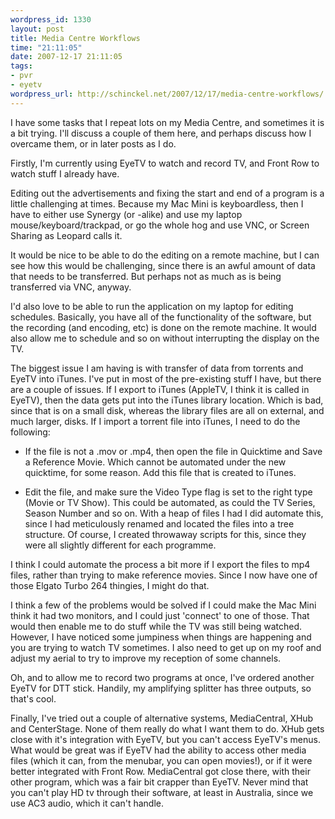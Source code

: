 ```yaml
--- 
wordpress_id: 1330
layout: post
title: Media Centre Workflows
time: "21:11:05"
date: 2007-12-17 21:11:05
tags: 
- pvr
- eyetv
wordpress_url: http://schinckel.net/2007/12/17/media-centre-workflows/
---
```

I have some tasks that I repeat lots on my Media Centre, and sometimes it is a bit trying. I'll discuss a couple of them here, and perhaps discuss how I overcame them, or in later posts as I do.

Firstly, I'm currently using EyeTV to watch and record TV, and Front Row to watch stuff I already have.  


Editing out the advertisements and fixing the start and end of a program is a little challenging at times. Because my Mac Mini is keyboardless, then I have to either use Synergy (or -alike) and use my laptop mouse/keyboard/trackpad, or go the whole hog and use VNC, or Screen Sharing as Leopard calls it.

It would be nice to be able to do the editing on a remote machine, but I can see how this would be challenging, since there is an awful amount of data that needs to be transferred. But perhaps not as much as is being transferred via VNC, anyway.

I'd also love to be able to run the application on my laptop for editing schedules. Basically, you have all of the functionality of the software, but the recording (and encoding, etc) is done on the remote machine. It would also allow me to schedule and so on without interrupting the display on the TV.

The biggest issue I am having is with transfer of data from torrents and EyeTV into iTunes. I've put in most of the pre-existing stuff I have, but there are a couple of issues. If I export to iTunes (AppleTV, I think it is called in EyeTV), then the data gets put into the iTunes library location. Which is bad, since that is on a small disk, whereas the library files are all on external, and much larger, disks. If I import a torrent file into iTunes, I need to do the following:

  * If the file is not a .mov or .mp4, then open the file in Quicktime and Save a Reference Movie. Which cannot be automated under the new quicktime, for some reason. Add this file that is created to iTunes.

  * Edit the file, and make sure the Video Type flag is set to the right type (Movie or TV Show). This could be automated, as could the TV Series, Season Number and so on. With a heap of files I had I did automate this, since I had meticulously renamed and located the files into a tree structure. Of course, I created throwaway scripts for this, since they were all slightly different for each programme.

I think I could automate the process a bit more if I export the files to mp4 files, rather than trying to make reference movies. Since I now have one of those Elgato Turbo 264 thingies, I might do that.

I think a few of the problems would be solved if I could make the Mac Mini think it had two monitors, and I could just 'connect' to one of those. That would then enable me to do stuff while the TV was still being watched. However, I have noticed some jumpiness when things are happening and you are trying to watch TV sometimes. I also need to get up on my roof and adjust my aerial to try to improve my reception of some channels.

Oh, and to allow me to record two programs at once, I've ordered another EyeTV for DTT stick. Handily, my amplifying splitter has three outputs, so that's cool.

Finally, I've tried out a couple of alternative systems, MediaCentral, XHub and CenterStage. None of them really do what I want them to do. XHub gets close with it's integration with EyeTV, but you can't access EyeTV's menus. What would be great was if EyeTV had the ability to access other media files (which it can, from the menubar, you can open movies!), or if it were better integrated with Front Row. MediaCentral got close there, with their other program, which was a fair bit crapper than EyeTV. Never mind that you can't play HD tv through their software, at least in Australia, since we use AC3 audio, which it can't handle.
